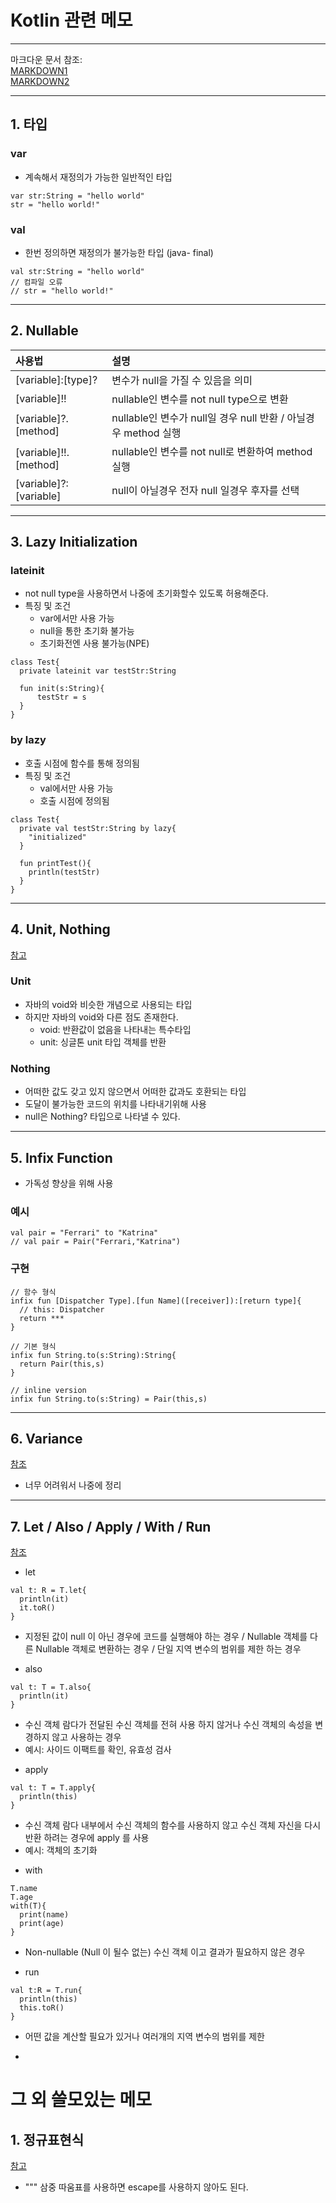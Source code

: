 # Kotlin 관련 메모
***
마크다운 문서 참조:  
[MARKDOWN1](https://gist.github.com/ihoneymon/652be052a0727ad59601)  
[MARKDOWN2](https://heropy.blog/2017/09/30/markdown/)
***
## 1. 타입
### var 
* 계속해서 재정의가 가능한 일반적인 타입
```
var str:String = "hello world"
str = "hello world!"
```
### val  
* 한번 정의하면 재정의가 불가능한 타입 (java- final)
```
val str:String = "hello world"
// 컴파일 오류
// str = "hello world!"
```
***
## 2. Nullable
|사용법|설명|
|:---|:---------|
| [variable]:[type]?|변수가 null을 가질 수 있음을 의미|
| [variable]!!|nullable인 변수를 not null type으로 변환|
| [variable]?.[method]|nullable인 변수가 null일 경우 null 반환 / 아닐경우 method 실행|
| [variable]!!.[method]|nullable인 변수를 not null로 변환하여 method실행|
| [variable]?:[variable]|null이 아닐경우 전자 null 일경우 후자를 선택|
***
## 3. Lazy Initialization
### lateinit
* not null type을 사용하면서 나중에 초기화할수 있도록 허용해준다.  
* 특징 및 조건
  + var에서만 사용 가능
  + null을 통한 초기화 불가능
  + 초기화전엔 사용 불가능(NPE)
```
class Test{
  private lateinit var testStr:String
  
  fun init(s:String){
      testStr = s
  }
}
```
### by lazy
* 호출 시점에 함수를 통해 정의됨
* 특징 및 조건
  + val에서만 사용 가능
  + 호출 시점에 정의됨
```
class Test{
  private val testStr:String by lazy{
    "initialized"
  }
  
  fun printTest(){
    println(testStr)
  }
}
```
***
## 4. Unit, Nothing
[참고](https://medium.com/@lunay0ung/kotlin-unit%EA%B3%BC-nothing-e3ff9143fd65)
### Unit
* 자바의 void와 비슷한 개념으로 사용되는 타입
* 하지만 자바의 void와 다른 점도 존재한다.
  + void: 반환값이 없음을 나타내는 특수타입
  + unit: 싱글톤 unit 타입 객체를 반환
### Nothing
* 어떠한 값도 갖고 있지 않으면서 어떠한 값과도 호환되는 타입
* 도달이 불가능한 코드의 위치를 나타내기위해 사용
* null은 Nothing? 타입으로 나타낼 수 있다.
***
## 5. Infix Function  
* 가독성 향상을 위해 사용  

### 예시
```
val pair = "Ferrari" to "Katrina"
// val pair = Pair("Ferrari,"Katrina")
```
### 구현
```
// 함수 형식
infix fun [Dispatcher Type].[fun Name]([receiver]):[return type]{
  // this: Dispatcher
  return ***
}

// 기본 형식
infix fun String.to(s:String):String{
  return Pair(this,s)
}

// inline version
infix fun String.to(s:String) = Pair(this,s)
```
***
## 6. Variance
[참조](https://medium.com/mj-studio/%EC%BD%94%ED%8B%80%EB%A6%B0-%EC%A0%9C%EB%84%A4%EB%A6%AD-in-out-3b809869610e)
* 너무 어려워서 나중에 정리
***
## 7. Let / Also / Apply / With / Run
[참조](https://medium.com/@limgyumin/%EC%BD%94%ED%8B%80%EB%A6%B0-%EC%9D%98-apply-with-let-also-run-%EC%9D%80-%EC%96%B8%EC%A0%9C-%EC%82%AC%EC%9A%A9%ED%95%98%EB%8A%94%EA%B0%80-4a517292df29)
* let
```
val t: R = T.let{
  println(it)
  it.toR()
}
```
  + 지정된 값이 null 이 아닌 경우에 코드를 실행해야 하는 경우 / Nullable 객체를 다른 Nullable 객체로 변환하는 경우 / 단일 지역 변수의 범위를 제한 하는 경우
* also
```
val t: T = T.also{
  println(it)
}
```  
  + 수신 객체 람다가 전달된 수신 객체를 전혀 사용 하지 않거나 수신 객체의 속성을 변경하지 않고 사용하는 경우
  + 예시: 사이드 이팩트를 확인, 유효성 검사
* apply
```
val t: T = T.apply{
  println(this)
}
```
  + 수신 객체 람다 내부에서 수신 객체의 함수를 사용하지 않고 수신 객체 자신을 다시 반환 하려는 경우에 apply 를 사용
  + 예시: 객체의 초기화
* with
```
T.name
T.age
with(T){
  print(name)
  print(age)
}
```
  + Non-nullable (Null 이 될수 없는) 수신 객체 이고 결과가 필요하지 않은 경우
* run
```
val t:R = T.run{
  println(this)
  this.toR()
}
```
  + 어떤 값을 계산할 필요가 있거나 여러개의 지역 변수의 범위를 제한
* 
# 그 외 쓸모있는 메모
## 1. 정규표현식
[참고](https://wormwlrm.github.io/2020/07/19/Regular-Expressions-Tutorial.html)
* """ 삼중 따움표를 사용하면 escape를 사용하지 않아도 된다.
